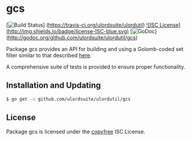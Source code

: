 gcs
==========

[![Build Status](http://img.shields.io/travis/ulordsuite/ulordutil.svg)]
(https://travis-ci.org/ulordsuite/ulordutil) [![ISC License]
(http://img.shields.io/badge/license-ISC-blue.svg)](http://copyfree.org)
[![GoDoc](https://godoc.org/github.com/ulordsuite/ulordutil/gcs?status.png)]
(http://godoc.org/github.com/ulordsuite/ulordutil/gcs)

Package gcs provides an API for building and using a Golomb-coded set filter
similar to that described [here](http://giovanni.bajo.it/post/47119962313/golomb-coded-sets-smaller-than-bloom-filters).

A comprehensive suite of tests is provided to ensure proper functionality.

## Installation and Updating

```bash
$ go get -u github.com/ulordsuite/ulordutil/gcs
```

## License

Package gcs is licensed under the [copyfree](http://copyfree.org) ISC
License.
